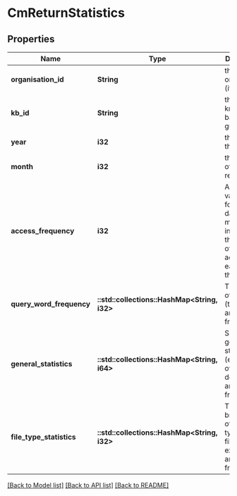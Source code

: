 # CmReturnStatistics

## Properties

Name | Type | Description | Notes
------------ | ------------- | ------------- | -------------
**organisation_id** | **String** | the organisation (its guid id) | 
**kb_id** | **String** | the knowledge-base id (its guid id) | 
**year** | **i32** | the year of the request | 
**month** | **i32** | the month of the request | 
**access_frequency** | **i32** | A list of 31 values, one for each day of the month indicating the number of unique access for each day of the month. | 
**query_word_frequency** | **::std::collections::HashMap<String, i32>** | The top list of queries (the strings) and their frequencies | 
**general_statistics** | **::std::collections::HashMap<String, i64>** | Some more general statistics (eg. number of documents) and their frequencies | 
**file_type_statistics** | **::std::collections::HashMap<String, i32>** | The breakdown of file-types (by file extension) and their frequencies | 

[[Back to Model list]](../README.md#documentation-for-models) [[Back to API list]](../README.md#documentation-for-api-endpoints) [[Back to README]](../README.md)


